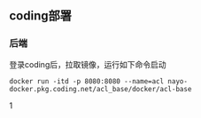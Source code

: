 ## coding部署


### 后端
登录coding后，拉取镜像，运行如下命令启动
```
docker run -itd -p 8080:8080 --name=acl nayo-docker.pkg.coding.net/acl_base/docker/acl-base
```

1
